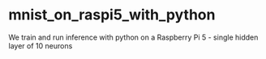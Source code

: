 # mnist_on_raspi5_with_python
We train and run inference with python on a Raspberry Pi 5 - single hidden layer of 10 neurons
